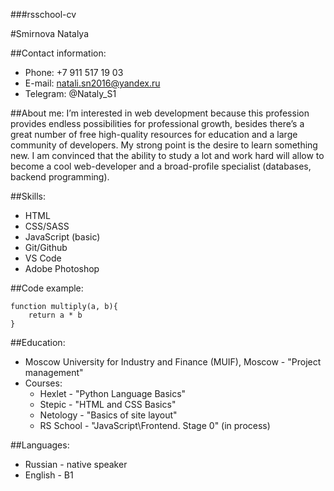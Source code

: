 ###rsschool-cv

#Smirnova Natalya

##Contact information:
* Phone: +7 911 517 19 03
* E-mail: natali.sn2016@yandex.ru
* Telegram: @Nataly_S1

##About me:
I’m interested in web development because this profession provides endless possibilities for professional growth, besides there’s a great number of free high-quality resources for education and a large community of developers.
My strong point is the desire to learn something new. I am convinced that the ability to study a lot and work hard will allow to become a cool web-developer and a broad-profile specialist (databases, backend programming).

##Skills:
* HTML
* CSS/SASS
* JavaScript (basic)
* Git/Github
* VS Code
* Adobe Photoshop

##Code example:
```
function multiply(a, b){
    return a * b
}
```
##Education:
* Moscow University for Industry and Finance (MUIF), Moscow - "Project management"
* Courses:
  + Hexlet - "Python Language Basics"
  + Stepic - "HTML and CSS Basics"
  + Netology - "Basics of site layout"
  + RS School - "JavaScript\Frontend. Stage 0" (in process)

##Languages:
* Russian - native speaker
* English - B1